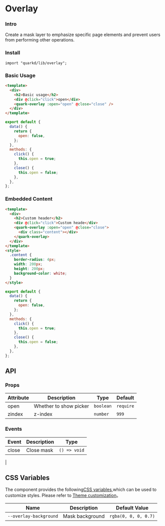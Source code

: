 # Overlay

### Intro

Create a mask layer to emphasize specific page elements and prevent users from performing other operations.

### Install

```tsx
import "quarkd/lib/overlay";
```

### Basic Usage

```html
<template>
  <div>
    <h2>Basic usage</h2>
    <div @click="click">open</div>
    <quark-overlay :open="open" @close="close" />
  </div>
</template>
```

```js
export default {
  data() {
    return {
      open: false,
    };
  },
  methods: {
    click() {
      this.open = true;
    },
    close() {
      this.open = false;
    },
  },
};
```

### Embedded Content

```html
<template>
  <div>
    <h2>Custom header</h2>
    <div @click="click">Custom heade</div>
    <quark-overlay :open="open" @close="close">
      <div class="content"></div>
    </quark-overlay>
  </div>
</template>
<style>
  .content {
    border-radius: 4px;
    width: 200px;
    height: 200px;
    background-color: white;
  }
</style>
```

```js
export default {
  data() {
    return {
      open: false,
    };
  },
  methods: {
    click() {
      this.open = true;
    },
    close() {
      this.open = false;
    },
  },
};
```

## API

### Props

| Attribute | Description            | Type      | Default   |
| --------- | ---------------------- | --------- | --------- |
| open      | Whether to show picker | `boolean` | `require` |
| zindex    | z-index                | `number ` | `999`     |

### Events

| Event | Description | Type         |
| ----- | ----------- | ------------ |
| close | Close mask  | `() => void` |

|

## CSS Variables

The component provides the following[CSS variables](https://developer.mozilla.org/zh-CN/docs/Web/CSS/Using_CSS_custom_properties),which can be used to customize styles. Please refer to [Theme customization](#/zh-CN/guide/theme)。

| Name                   | Description     | Default Value        |
| ---------------------- | --------------- | -------------------- |
| `--overlay-background` | Mask background | `rgba(0, 0, 0, 0.7)` |
